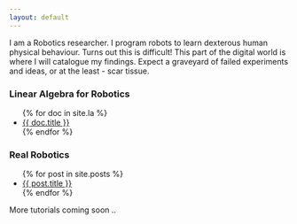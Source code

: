 ```yaml
---
layout: default
---
```

I am a Robotics researcher. I program robots to learn dexterous human physical behaviour. Turns out this is difficult! This part of the digital world is where I will catalogue my findings. Expect a graveyard of failed experiments and ideas, or at the least - scar tissue.

<!--<h2>{{ site.data.navigation.toc }}</h2>-->
<!--<ul>
    {% for item in site.data.navigation[page.sidebar] %}
       <li><a href="{{ item.url }}">{{ item.title }}</a></li>
    {% endfor %}
</ul>-->

<h3>Linear Algebra for Robotics</h3>
<ul>
    {% for doc in site.la %}
    	<li><a href="{{ doc.url }}">{{ doc.title }}</a></li>
    {% endfor %}
</ul>
<h3>Real Robotics</h3>
<ul>
    {% for post in site.posts %}
        <li><a href="{{ post.url }}">{{ post.title }}</a></li>
    {% endfor %}
</ul>

More tutorials coming soon ..	

